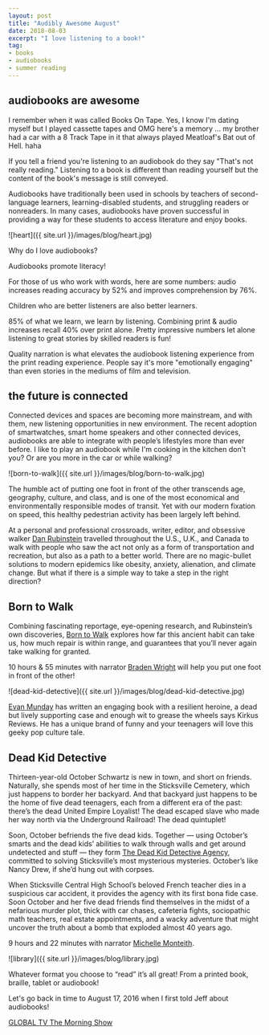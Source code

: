 ```yaml
---
layout: post
title: "Audibly Awesome August"
date: 2018-08-03    
excerpt: "I love listening to a book!"
tag:
- books
- audiobooks
- summer reading
---
```


## audiobooks are awesome

I remember when it was called Books On Tape. Yes, I know I'm dating myself but I played cassette tapes and OMG here's a memory ... my brother had a car with a 8 Track Tape in it that always played Meatloaf's Bat out of Hell. haha

If you tell a friend you're listening to an audiobook do they say "That's not really reading." Listening to a book is different than reading yourself but the content of the book's message is still conveyed.

Audiobooks have traditionally been used in schools by teachers of second-language learners, learning-disabled students, and struggling readers or nonreaders. In many cases, audiobooks have proven successful in providing a way for these students to access literature and enjoy books.

![heart]({{ site.url }}/images/blog/heart.jpg)

Why do I love audiobooks?

Audiobooks promote literacy!

For those of us who work with words, here are some numbers: audio increases reading accuracy by 52% and  improves comprehension by 76%.

Children who are better listeners are also better learners.

85% of what we learn, we learn by listening. Combining print & audio increases recall 40% over print alone. Pretty impressive numbers let alone listening to great stories by skilled readers is fun!

Quality narration is what elevates the audiobook listening experience from the print reading experience. People say it's more "emotionally engaging" than even stories in the mediums of film and television.

## the future is connected

Connected devices and spaces are becoming more mainstream, and with them, new listening opportunities in new environment. The recent adoption of smartwatches, smart home speakers and other connected devices, audiobooks are able to integrate with people’s lifestyles more than ever before. I like to play an audiobook while I'm cooking in the kitchen don't you? Or are you more in the car or while walking?

![born-to-walk]({{ site.url }}/images/blog/born-to-walk.jpg)

The humble act of putting one foot in front of the other transcends age, geography, culture, and class, and is one of the most economical and environmentally responsible
modes of transit. Yet with our modern fixation on speed, this healthy pedestrian activity has been largely left behind.

At a personal and professional crossroads, writer, editor, and obsessive walker [Dan Rubinstein](https://borntowalk.org/about/) travelled throughout the U.S., U.K., and Canada to walk with people who saw the act not only as a form of transportation and recreation, but also as a path to a better world. There are no magic-bullet solutions to modern epidemics like obesity, anxiety, alienation, and climate change. But what if there is a simple way to take a step in the right direction?

## Born to Walk

Combining fascinating reportage, eye-opening research, and Rubinstein’s own discoveries, [Born to Walk](https://ecwpress.com/products/born-to-walk) explores how far this ancient habit can take us, how much repair is within range, and guarantees that you’ll never again take walking for granted.

<i class="fa fa-microphone" aria-hidden="true"></i> 10 hours & 55 minutes with narrator [Braden Wright](http://www.bradenwright.com/) will help you put one foot in front of the other!

![dead-kid-detective]({{ site.url }}/images/blog/dead-kid-detective.jpg)

[Evan Munday](http://idontlikemundays.com/) has written an engaging book with a resilient heroine, a dead but lively supporting case and enough wit to grease the wheels says Kirkus Reviews.  He has a unique brand of funny and your teenagers will love this geeky pop culture tale.

## Dead Kid Detective

Thirteen-year-old October Schwartz is new in town, and short on friends. Naturally, she spends most of her time in the Sticksville Cemetery, which just happens to border her
backyard. And that backyard just happens to be the home of five dead teenagers, each from a different era of the past: there’s the dead United Empire Loyalist! The dead escaped slave who made her way north via the Underground Railroad! The dead quintuplet!

Soon, October befriends the five dead kids. Together — using October’s smarts and the dead kids’ abilities to walk through walls and get around undetected and stuff — they
form [The Dead Kid Detective Agency](https://ecwpress.com/products/dead-kid-detective-agency), committed to solving Sticksville’s most mysterious mysteries. October’s like Nancy Drew, if she’d hung out with corpses.

When Sticksville Central High School’s beloved French teacher dies in a suspicious car accident, it provides the agency with its first bona fide case. Soon October and her
five dead friends find themselves in the midst of a nefarious murder plot, thick with car chases, cafeteria fights, sociopathic math teachers, real estate appointments, and a wacky adventure that might uncover the truth about a bomb that exploded almost 40 years ago.

<i class="fa fa-microphone" aria-hidden="true"></i> 9 hours and 22 minutes with narrator  [Michelle Monteith](https://www.imdb.com/name/nm1474308/).

![library]({{ site.url }}/images/blog/library.jpg)

Whatever format you choose to “read” it’s all great! From a printed book, braille, tablet or audiobook!  

Let's go back in time to August 17, 2016 when I first told Jeff about audiobooks!

<i class="fa fa-television" aria-hidden="true"></i> [GLOBAL TV The Morning Show](https://globalnews.ca/video/2887566/janet-joy-wilsons-august-book-picks)
